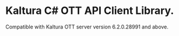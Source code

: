 # Kaltura C# OTT API Client Library.
Compatible with Kaltura OTT server version 6.2.0.28991 and above.
